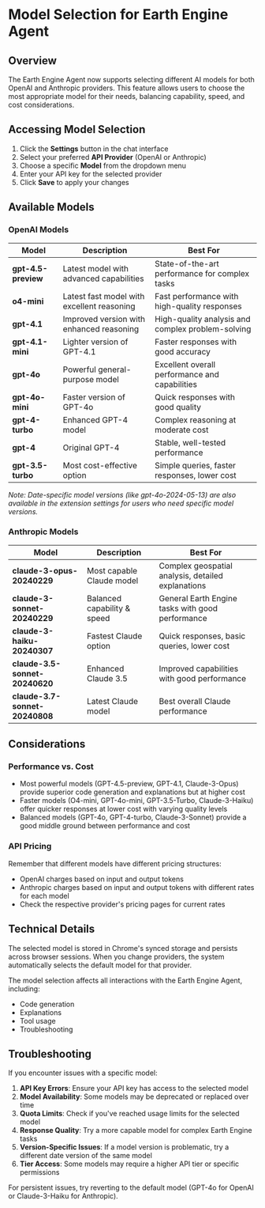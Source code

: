 # Model Selection for Earth Engine Agent

## Overview

The Earth Engine Agent now supports selecting different AI models for both OpenAI and Anthropic providers. This feature allows users to choose the most appropriate model for their needs, balancing capability, speed, and cost considerations.

## Accessing Model Selection

1. Click the **Settings** button in the chat interface
2. Select your preferred **API Provider** (OpenAI or Anthropic)
3. Choose a specific **Model** from the dropdown menu
4. Enter your API key for the selected provider
5. Click **Save** to apply your changes

## Available Models

### OpenAI Models

| Model | Description | Best For |
|-------|-------------|----------|
| **gpt-4.5-preview** | Latest model with advanced capabilities | State-of-the-art performance for complex tasks |
| **o4-mini** | Latest fast model with excellent reasoning | Fast performance with high-quality responses |
| **gpt-4.1** | Improved version with enhanced reasoning | High-quality analysis and complex problem-solving |
| **gpt-4.1-mini** | Lighter version of GPT-4.1 | Faster responses with good accuracy |
| **gpt-4o** | Powerful general-purpose model | Excellent overall performance and capabilities |
| **gpt-4o-mini** | Faster version of GPT-4o | Quick responses with good quality |
| **gpt-4-turbo** | Enhanced GPT-4 model | Complex reasoning at moderate cost |
| **gpt-4** | Original GPT-4 | Stable, well-tested performance |
| **gpt-3.5-turbo** | Most cost-effective option | Simple queries, faster responses, lower cost |

*Note: Date-specific model versions (like gpt-4o-2024-05-13) are also available in the extension settings for users who need specific model versions.*

### Anthropic Models

| Model | Description | Best For |
|-------|-------------|----------|
| **claude-3-opus-20240229** | Most capable Claude model | Complex geospatial analysis, detailed explanations |
| **claude-3-sonnet-20240229** | Balanced capability & speed | General Earth Engine tasks with good performance |
| **claude-3-haiku-20240307** | Fastest Claude option | Quick responses, basic queries, lower cost |
| **claude-3.5-sonnet-20240620** | Enhanced Claude 3.5 | Improved capabilities with good performance |
| **claude-3.7-sonnet-20240808** | Latest Claude model | Best overall Claude performance |

## Considerations

### Performance vs. Cost

- Most powerful models (GPT-4.5-preview, GPT-4.1, Claude-3-Opus) provide superior code generation and explanations but at higher cost
- Faster models (O4-mini, GPT-4o-mini, GPT-3.5-Turbo, Claude-3-Haiku) offer quicker responses at lower cost with varying quality levels
- Balanced models (GPT-4o, GPT-4-turbo, Claude-3-Sonnet) provide a good middle ground between performance and cost

### API Pricing

Remember that different models have different pricing structures:

- OpenAI charges based on input and output tokens
- Anthropic charges based on input and output tokens with different rates for each model
- Check the respective provider's pricing pages for current rates

## Technical Details

The selected model is stored in Chrome's synced storage and persists across browser sessions. When you change providers, the system automatically selects the default model for that provider.

The model selection affects all interactions with the Earth Engine Agent, including:
- Code generation
- Explanations
- Tool usage
- Troubleshooting

## Troubleshooting

If you encounter issues with a specific model:

1. **API Key Errors**: Ensure your API key has access to the selected model
2. **Model Availability**: Some models may be deprecated or replaced over time
3. **Quota Limits**: Check if you've reached usage limits for the selected model
4. **Response Quality**: Try a more capable model for complex Earth Engine tasks
5. **Version-Specific Issues**: If a model version is problematic, try a different date version of the same model
6. **Tier Access**: Some models may require a higher API tier or specific permissions

For persistent issues, try reverting to the default model (GPT-4o for OpenAI or Claude-3-Haiku for Anthropic).